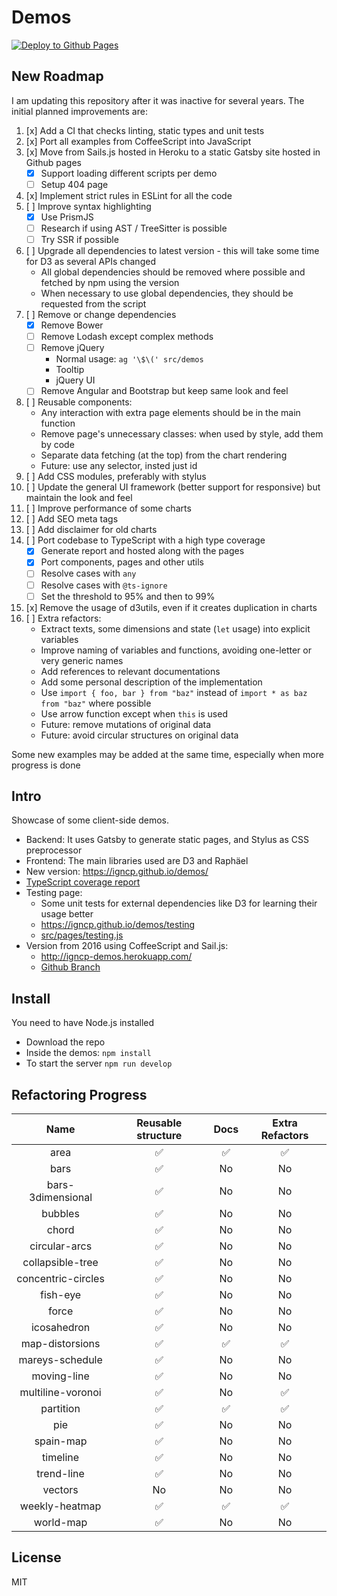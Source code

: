 # Demos

[![Deploy to Github Pages](https://github.com/igncp/demos/actions/workflows/deploy-to-ghpages.yml/badge.svg)](https://github.com/igncp/demos/actions/workflows/deploy-to-ghpages.yml)

## New Roadmap

I am updating this repository after it was inactive for several years. The initial planned improvements are:

1. [x] Add a CI that checks linting, static types and unit tests
1. [x] Port all examples from CoffeeScript into JavaScript
1. [x] Move from Sails.js hosted in Heroku to a static Gatsby site hosted in Github pages
    - [x] Support loading different scripts per demo
    - [ ] Setup 404 page
1. [x] Implement strict rules in ESLint for all the code
1. [ ] Improve syntax highlighting
    - [x] Use PrismJS 
    - [ ] Research if using AST / TreeSitter is possible
    - [ ] Try SSR if possible
1. [ ] Upgrade all dependencies to latest version - this will take some time for D3 as several APIs changed
    - All global dependencies should be removed where possible and fetched by npm using the version
    - When necessary to use global dependencies, they should be requested from the script
1. [ ] Remove or change dependencies
    - [x] Remove Bower
    - [ ] Remove Lodash except complex methods
    - [ ] Remove jQuery
        - Normal usage: `ag '\$\(' src/demos`
        - Tooltip
        - jQuery UI
    - [ ] Remove Angular and Bootstrap but keep same look and feel
1. [ ] Reusable components:
    - Any interaction with extra page elements should be in the main function
    - Remove page's unnecessary classes: when used by style, add them by code
    - Separate data fetching (at the top) from the chart rendering
    - Future: use any selector, insted just id
1. [ ] Add CSS modules, preferably with stylus
1. [ ] Update the general UI framework (better support for responsive) but maintain the look and feel
1. [ ] Improve performance of some charts
1. [ ] Add SEO meta tags
1. [ ] Add disclaimer for old charts
1. [ ] Port codebase to TypeScript with a high type coverage
    - [x] Generate report and hosted along with the pages
    - [x] Port components, pages and other utils
    - [ ] Resolve cases with `any`
    - [ ] Resolve cases with `@ts-ignore`
    - [ ] Set the threshold to 95% and then to 99%
1. [x] Remove the usage of d3utils, even if it creates duplication in charts
1. [ ] Extra refactors:
    - Extract texts, some dimensions and state (`let` usage) into explicit variables
    - Improve naming of variables and functions, avoiding one-letter or very generic names
    - Add references to relevant documentations
    - Add some personal description of the implementation
    - Use `import { foo, bar } from "baz"` instead of `import * as baz from "baz"` where possible
    - Use arrow function except when `this` is used
    - Future: remove mutations of original data
    - Future: avoid circular structures on original data

Some new examples may be added at the same time, especially when more progress is done

## Intro

Showcase of some client-side demos.

- Backend: It uses Gatsby to generate static pages, and Stylus as CSS preprocessor
- Frontend: The main libraries used are D3 and Raphäel
- New version: https://igncp.github.io/demos/
- [TypeScript coverage report](https://igncp.github.io/demos/coverage-ts)
- Testing page:
    - Some unit tests for external dependencies like D3 for learning their usage better
    - https://igncp.github.io/demos/testing
    - [src/pages/testing.js](./src/pages/testing.js)
- Version from 2016 using CoffeeScript and Sail.js: 
    - http://igncp-demos.herokuapp.com/
    - [Github Branch](https://github.com/igncp/demos/tree/2016-version)

## Install

You need to have Node.js installed

- Download the repo
- Inside the demos: `npm install`
- To start the server `npm run develop`

## Refactoring Progress

|Name|Reusable structure|Docs|Extra Refactors|
|:--:|:--:|:--:|:--:|
|area|:white_check_mark:|:white_check_mark:|:white_check_mark:|
|bars|:white_check_mark:|No|No|
|bars-3dimensional|:white_check_mark:|No|No|
|bubbles|:white_check_mark:|No|No|
|chord|:white_check_mark:|No|No|
|circular-arcs|:white_check_mark:|No|No|
|collapsible-tree|:white_check_mark:|No|No|
|concentric-circles|:white_check_mark:|No|No|
|fish-eye|:white_check_mark:|No|No|
|force|:white_check_mark:|No|No|
|icosahedron|:white_check_mark:|No|No|
|map-distorsions|:white_check_mark:|:white_check_mark:|:white_check_mark:|
|mareys-schedule|:white_check_mark:|No|No|
|moving-line|:white_check_mark:|No|No|
|multiline-voronoi|:white_check_mark:|No|:white_check_mark:|
|partition|:white_check_mark:|:white_check_mark:|:white_check_mark:|
|pie|:white_check_mark:|No|No|
|spain-map|:white_check_mark:|No|No|
|timeline|:white_check_mark:|No|No|
|trend-line|:white_check_mark:|No|No|
|vectors|No|No|No|
|weekly-heatmap|:white_check_mark:|:white_check_mark:|:white_check_mark:|
|world-map|:white_check_mark:|No|No|

## License

MIT

